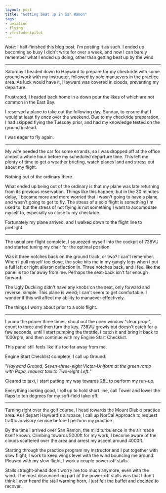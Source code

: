 ```yaml
---
layout: post
title: "Getting beat up in San Ramon"
tags:
- aviation
- flying
- vfrstudentpilot
---
```


_Note:_ I half-finished this blog post, I'm posting it as such. I ended up
becoming so busy I didn't write for over a week, and now I can barely remember
what I ended up doing, other than getting beat up by the wind.

* * *

Saturday I headed down to Hayward to prepare for my checkride with some ground
work with my instructor, followed by solo manuevers in the practice area. As
luck would have it, Hayward was covered in clouds, preventing my departure.

Frustrated, I headed back home in a down pour the likes of which are not
common in the East Bay.

I reserved a plane to take out the following day, Sunday, to ensure that I
would at least fly _once_ over the weekend. Due to my checkride preparation, I
had skipped flying the Tuesday prior, and had my knowledge tested on the
ground instead.

I was eager to fly again.

* * *

My wife needed the car for some errands, so I was dropped off at the office
almost a whole hour before my scheduled departure time. This left me plenty of
time to get a weather briefing, watch planes land and stress out about my
flight.

Nothing out of the ordinary there.

What ended up being out of the ordinary is that my plane was late returning
from its previous reservation. Things like this happen, but in the 30 minutes
delay, I became more and more worried that I wasn't going to have a plane, and
wasn't going to get to fly. The stress of a solo flight is something I'm used
to, but the stress of not flying is not something I want to accomodate myself
to, especially so close to my checkride.

Fortunately my plane arrived, and I walked down to the flight line to
preflight.

* * *

The usual pre-flight complete, I squeezed myself into the cockpit of 738VU and
started tuning my chair for the optimal position.

Was it three notches back on the ground track, or two? I can't remember. When
I pull myself too close, the yoke hits me in my gangly legs when I put a full
left or right aileron deflection in. Three notches back, and I feel like the
panel is too far away from me. Perhaps the seat-back isn't far enough forward.

The Ugly Duckling didn't have any knobs on the seat, only forward and reverse,
simple. This plane is weird; I can't seem to get comfortable. I wonder if this
will affect my ability to manuever effectively.

The things I worry about prior to a solo flight.

* * *

I pump the primer three times, shout out the open window "clear prop!", count
to three and then turn the key. 738VU growls but doesn't catch for a few
seconds, until I start pumping the throttle. I catch it and bring it back to
1000rpm, and then continue with my Engine Start Checklist.

This panel still feels like it's too far away from me.

Engine Start Checklist complete, I call up Ground:

"_Hayward Ground, Seven-three-eight Victor-Uniform at the green ramp with
Papa, request taxi to Two-eight Left._"

Cleared to taxi, I start putting my way towards 28L to perform my run-up.

Everything looking good, I roll up to hold short line, call Tower and lower
the flaps to ten degrees for my soft-field take-off.

* * *

Turning right over the golf course, I head towards the Mount Diablo practice
area. As I depart Hayward's airspace, I call up NorCal Approach to request
traffic advisory service before I perform my practice.

By the time I arrived over San Ramon, the mild turbulence in the air made
itself known. Climbing towards 5000ft for my work, I become aware of the
clouds scattered over the area and arrest my ascent around 4000ft.

Starting through the practice program my instructor and I put together with
slow flight, I work to keep wings level with the wind bouncing me around.
Pleased with my slow flight, I work a couple power-off stalls.

Stalls straight-ahead don't worry me too much anymore, even with the wind. The
most disconcerting part of the power-off stalls was that I don't think I ever
heard the stall warning horn, I just felt the buffet and decided to recover.


